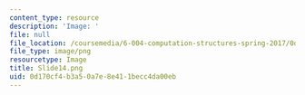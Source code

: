 ```yaml
---
content_type: resource
description: 'Image: '
file: null
file_location: /coursemedia/6-004-computation-structures-spring-2017/0d170cf4b3a50a7e8e411becc4da00eb_Slide14.png
file_type: image/png
resourcetype: Image
title: Slide14.png
uid: 0d170cf4-b3a5-0a7e-8e41-1becc4da00eb
---
```

